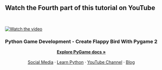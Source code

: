 ## Watch the Fourth part of this tutorial on YouTube

<br>

[![Watch the video](https://nabegheha.com/img/pygame_4_github.jpg)](https://youtu.be/gRDykifQR08)


<h3 align="center">Python Game Development - Create Flappy Bird With Pygame 2</h3>

<p align="center">
    <a href="https://www.pygame.org/wiki/GettingStarted"><strong>Explore PyGame docs »</strong></a>
    <br>
    <br>
    <a href="https://nabegheha.com/socials/">Social Media</a>
    ·
    <a href="https://nabegheha.com">Learn Python</a>
    ·
    <a href="https://www.youtube.com/c/nabegheha">YouTube Channel</a>
    ·
    <a href="https://nabegheha.com/blog">Blog</a>
</p>
